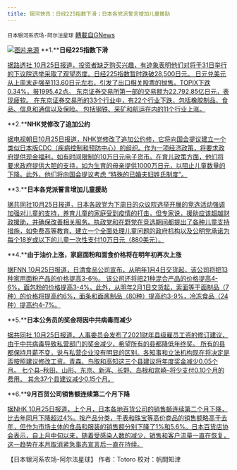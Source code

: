 ```yaml
---
title: 银河快讯：日经225指数下滑；日本各党派誓言增加儿童援助
---
```

`日本银河系农场-阿尔法星球` [轉載自GNews](https://gnews.org/zh-hans/1618496/)

![](https://assets.gnews.org/wp-content/uploads/2021/10/图片1-84.png)[图片来源](https://ppfocus.com/)
**1.****日经225指数下滑**

[据路透社 10月25日报道，投资者缺乏购买兴趣，有迹象表明他们对将于31日举行的下议院选举采取了观望态度。日经225指数暂时跌破28,500日元。 日元兑美元从上周末走强至113.60日元左右，引发了出口相关股票的抛售。TOPIX下跌0.34%，报1995.42点。 东京证券交易所第一部的交易额为22,792.85亿日元，表现疲软。 在东京证券交易所的33个行业中，有22个行业下跌，包括橡胶制品、食品、信息和通信以及保险。 包括钢铁、采矿和航运在内的11个行业上涨。](https://news.yahoo.co.jp/articles/a2b358bfc1646f393a8b1e982229a24056995323)

**2.****NHK党修改了追加公约**

[据电视朝日10月25日报道，NHK党修改了追加公约修，它将向国会提议建立一个类似日本版CDC（疾病控制和预防中心）的组织。作为一项经济政策，将要求政府提供现金福利，如有时间限制的10万日元电子货币。在育儿政策方面，他们将要求政府提供大胆的支持，如为生育的母亲提供1000万日元，以阻止儿童数量的下降。此外，他们将向国会提议考虑 “特殊的已婚夫妇姓氏制度”。](https://news.yahoo.co.jp/articles/c91887b49f9cf247aad27daf15a6c581b51e1e79)

**3.****日本各党派誓言增加儿童援助**

[据共同社10月25日报道，日本各政党为下周日的众议院选举开展的竞选活动强调加强对儿童的支持，养育儿童的家庭受到疫情的打击，但专家说，援助应该超越财政援助，并确保改善相关服务。执政党和在野党在竞选期间都提出了各种儿童支持措施，如免费高等教育、建立一个全面处理儿童问题的政府机构以及公明党承诺为每个18岁或以下的儿童一次性支付10万日元（880美元）。](https://english.kyodonews.net/news/2021/10/c20e1d891162-focus-japan-parties-vow-increased-child-aid-but-more-than-money-needed.html)

**4.****由于油价上涨，家庭面粉和面食价格将在明年初再次上涨**

[据FNN 10月25日报道，日清食品公司宣布，从明年1月4日交货起，该公司将把13种家用面粉产品的价格提高3-6％。 该公司还将把21种混合产品的价格提高4-6%，面包粉的价格提高3-4%。此外，从明年2月1日交货起，索面等干面制品（7种）的价格将提高约6%，面条和面酱制品（80种）提高约3-9%，冷冻食品（24种）提高约4-7%。](https://news.yahoo.co.jp/articles/630abad090c3072c4d3fe089a5ae7dffebc67f3a)

**5.****日本公务员的奖金将因中共病毒而减少**

[据共同社 10月25日报道，人事委员会发布了2021财年县级雇员工资的修订建议，由于中共病毒导致私营部门的奖金减少，希望所有的县都降低年终奖。 所有的县都保持月薪不变，说与私营企业没有明显的区别。各知事和立法机构现在将决定是否按照建议修改工资。青森、鸟取和高知这三个县建议将年度奖金减少0.05个月。 七个县–秋田、山形、东京、新泻、长野、岛根和宫崎–将少支付0.10个月的费用。 其余37个县建议减少0.15个月。](https://news.yahoo.co.jp/articles/678e19b2a31072c9c9c37b8d8821b265d1a47aea)

**6.****9月百货公司销售额连续第二个月下降**

[据NHK 10月25日报道，上个月，日本各地百货公司的销售额连续第二个月下降，比去年同月下降超过4%。按产品分类，手表和珠宝等高价商品的销售额略高于去年，但作为市场主体的食品和服装的销售额分别下降了1%和5.6%。日本百货店协会表示，自上月中旬以来，随着受感染人数的减少，销售和客户流量一直在恢复，这一趋势在本月取消紧急事态宣言后一直在持续。](https://www3.nhk.or.jp/news/html/20211025/k10013320901000.html?utm_int=news-business_contents_list-items_007)

【日本银河系农场-阿尔法星球】
作者：Totoro
校对：帆間知津
